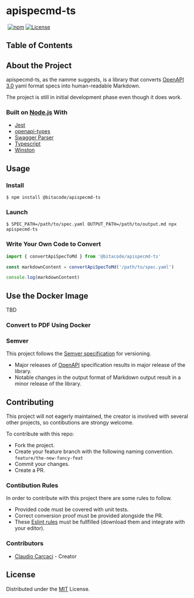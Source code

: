 # apispecmd-ts

[![<CircleCI>](https://circleci.com/gh/ccarcaci/apispecmd-ts.svg?style=shield)](<https://circleci.com/gh/ccarcaci/tokenator>)
[![npm](https://img.shields.io/npm/v/@bitacode/apispecmd-ts?color=green)](https://www.npmjs.com/package/@bitacode/tokenator)
[![License](https://img.shields.io/npm/l/@bitacode/apispecmd-ts)](https://mit-license.org/)

## Table of Contents

## About the Project

apispecmd-ts, as the namme suggests, is a library that converts [OpenAPI 3.0](https://www.openapis.org/) yaml format specs into human-readable Markdown.

The project is still in initial development phase even though it does work.

### Built on [Node.js](https://nodejs.org/) With

* [Jest](https://jestjs.io/)
* [openapi-types](https://github.com/kogosoftwarellc/open-api/tree/master/packages/openapi-types)
* [Swagger Parser](https://apitools.dev/swagger-parser/)
* [Typescript](https://www.typescriptlang.org/)
* [Winston](https://github.com/winstonjs/winston)

## Usage

### Install
`$ npm install @bitacode/apispecmd-ts`

### Launch
`$ SPEC_PATH=/path/to/spec.yaml OUTPUT_PATH=/path/to/output.md npx apispecmd-ts`

### Write Your Own Code to Convert

```typescript
import { convertApiSpecToMd } from '@bitacode/apispecmd-ts'

const markdownContent = convertApiSpecToMd('/path/to/spec.yaml')

console.log(markdownContent)
```

## Use the Docker Image

TBD

### Convert to PDF Using Docker

### Semver

This project follows the [Semver specification](https://semver.org/) for versioning.

* Major releases of [OpenAPI](https://www.openapis.org/) specification results in major release of the library.
* Notable changes in the output format of Markdown output result in a minor release of the library.

## Contributing

This project will not eagerly maintained, the creator is involved with several other projects, so contibutions are strongy welcome.

To contribute with this repo:
* Fork the project.
* Create your feature branch with the following naming convention.
`feature/the-new-fancy-feat`
* Commit your changes.
* Create a PR.

### Contibution Rules

In order to contribute with this project there are some rules to follow.

* Provided code must be covered with unit tests.
* Correct conversion proof must be provided alongside the PR.
* These [Eslint rules](...) must be fullfilled (download them and integrate with your editor).

### Contributors

* [Claudio Carcaci](https://www.linkedin.com/in/ccarcaci/) - Creator

## License

Distributed under the [MIT](LICENSE.md) License.
